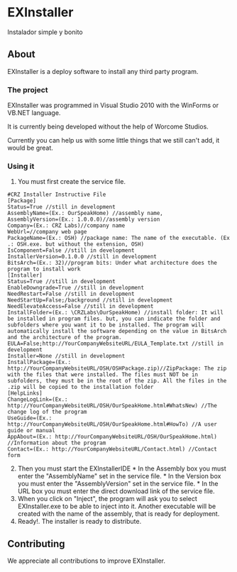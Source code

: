 # EXInstaller
Instalador simple y bonito

## About

EXInstaller is a deploy software to install any third party program.

### The project

EXInstaller was programmed in Visual Studio 2010 with the WinForms or VB.NET language.

It is currently being developed without the help of Worcome Studios.

Currently you can help us with some little things that we still can't add, it would be great.

### Using it

  1) You must first create the service file.
```
#CRZ Installer Instructive File
[Package]
Status=True //still in development
AssemblyName=(Ex.: OurSpeakHome) //assembly name,
AssemblyVersion=(Ex.: 1.0.0.0)//assembly version
Company=(Ex.: CRZ Labs)//company name
WebUrl=//company web page
PackageName=(Ex.: OSH) //package name: The name of the executable. (Ex .: OSH.exe. but without the extension, OSH)
IsComponent=False //still in development
InstallerVersion=0.1.0.0 //still in development
BitsArch=(Ex.: 32)//program bits: Under what architecture does the program to install work
[Installer]
Status=True //still in development
EnableDowngrade=True //still in development
NeedRestart=False //still in development
NeedStartUp=False;/background //still in development
NeedElevateAccess=False //still in development
InstallFolder=(Ex.: \CRZLabs\OurSpeakHome) //install folder: It will be installed in program files. but, you can indicate the folder and subfolders where you want it to be installed. The program will automatically install the software depending on the value in BitsArch and the architecture of the program.
EULA=False;http://YourCompanyWebsiteURL/EULA_Template.txt //still in development
Installer=None //still in development
InstallPackage=(Ex.: http://YourCompanyWebsiteURL/OSH/OSHPackage.zip)//ZipPackage: The zip with the files that were installed. The files must NOT be in subfolders, they must be in the root of the zip. All the files in the .zip will be copied to the installation folder
[HelpLinks]
ChangeLogLink=(Ex.: http://YourCompanyWebsiteURL/OSH/OurSpeakHome.html#WhatsNew) //The change log of the program
UseGuide=(Ex.: http://YourCompanyWebsiteURL/OSH/OurSpeakHome.html#HowTo) //A user guide or manual
AppAbout=(Ex.: http://YourCompanyWebsiteURL/OSH/OurSpeakHome.html) //Information about the program
Contact=(Ex.: http://YourCompanyWebsiteURL/Contact.html) //Contact form
```
  2) Then you must start the EXInstallerIDE
    * In the Assembly box you must enter the "AssemblyName" set in the service file.
    * In the Version box you must enter the "AssemblyVersion" set in the service file.
    * In the URL box you must enter the direct download link of the service file.
  3) When you click on "Inject", the program will ask you to select EXInstaller.exe to be able to inject into it. Another executable will be created with the name of the assembly, that is ready for deployment.
  4) Ready!. The installer is ready to distribute.

## Contributing

We appreciate all contributions to improve EXInstaller.
